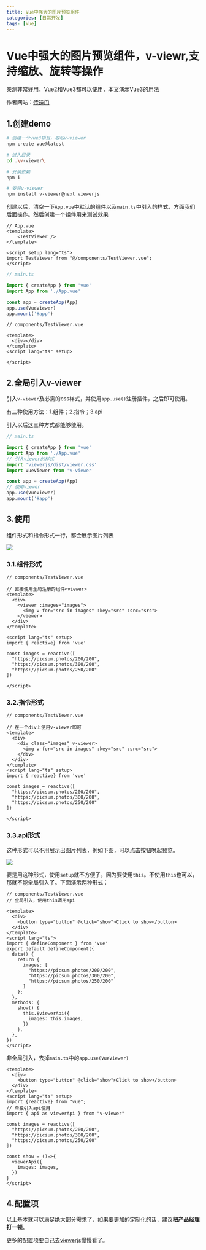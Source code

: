 ```yaml
---
title: Vue中强大的图片预览组件
categories: [日常开发]
tags: [Vue]
---
```



# Vue中强大的图片预览组件，v-viewr,支持缩放、旋转等操作

亲测非常好用，Vue2和Vue3都可以使用，本文演示Vue3的用法

作者网站：[传送门](https://mirari.cc/posts/vue3-viewer)



## 1.创建demo

```bash
# 创建一个vue3项目，取名v-viewer
npm create vue@latest

# 进入目录
cd .\v-viewer\

# 安装依赖
npm i

# 安装v-viewer
npm install v-viewer@next viewerjs
```

创建以后，清空一下`App.vue`中默认的组件以及`main.ts`中引入的样式，方面我们后面操作。然后创建一个组件用来测试效果
```vue
// App.vue
<template>
    <TestViewer />
</template>

<script setup lang="ts">
import TestViewer from "@/components/TestViewer.vue";
</script>
```

```ts
// main.ts

import { createApp } from 'vue'
import App from './App.vue'

const app = createApp(App)
app.use(VueViewer)
app.mount('#app')
```

```vue
// components/TestViewer.vue

<template>
  <div></div>
</template>
<script lang="ts" setup>

</script>
```



## 2.全局引入v-viewer

引入`v-viewer`及必需的css样式，并使用`app.use()`注册插件，之后即可使用。

有三种使用方法：1.组件；2.指令；3.api

引入以后这三种方式都能够使用。

```ts
// main.ts

import { createApp } from 'vue'
import App from './App.vue'
// 引入viewer的样式
import 'viewerjs/dist/viewer.css'
import VueViewer from 'v-viewer'

const app = createApp(App)
// 使用viewer
app.use(VueViewer)
app.mount('#app')
```



## 3.使用

组件形式和指令形式一行，都会展示图片列表

![](https://image.xukucha.cn/blog/20250408163059.png)

### 3.1.组件形式

```vue
// components/TestViewer.vue

// 直接使用全局注册的组件<viewer>
<template>
  <div>
    <viewer :images="images">
      <img v-for="src in images" :key="src" :src="src">
    </viewer>
  </div>
</template>

<script lang="ts" setup>
import { reactive} from 'vue'

const images = reactive([
  "https://picsum.photos/200/200",
  "https://picsum.photos/300/200",
  "https://picsum.photos/250/200"
])

</script>
```



### 3.2.指令形式

```vue
// components/TestViewer.vue

// 在一个div上使用v-viewer即可
<template>
  <div>
    <div class="images" v-viewer>
      <img v-for="src in images" :key="src" :src="src">
    </div>
  </div>
</template>
<script lang="ts" setup>
import { reactive} from 'vue'

const images = reactive([
  "https://picsum.photos/200/200",
  "https://picsum.photos/300/200",
  "https://picsum.photos/250/200"
])

</script>
```



### 3.3.api形式

这种形式可以不用展示出图片列表，例如下图，可以点击按钮唤起预览。

![](https://image.xukucha.cn/blog/20250408162739.png)

要是用这种形式，使用`setup`就不方便了，因为要使用`this`。不使用`this`也可以，那就不能全局引入了。下面演示两种形式：

```vue
// components/TestViewer.vue
// 全局引入，使用this调用api

<template>
  <div>
    <button type="button" @click="show">Click to show</button>
  </div>
</template>
<script lang="ts">
import { defineComponent } from 'vue'
export default defineComponent({
  data() {
    return {
      images: [
        "https://picsum.photos/200/200",
        "https://picsum.photos/300/200",
        "https://picsum.photos/250/200"
      ]
    };
  },
  methods: {
    show() {
      this.$viewerApi({
        images: this.images,
      })
    },
  },
})
</script>

```

非全局引入，去掉`main.ts`中的`app.use(VueViewer)`

```vue
<template>
  <div>
    <button type="button" @click="show">Click to show</button>
  </div>
</template>
<script lang="ts" setup>
import {reactive} from "vue";
// 单独引入api使用
import { api as viewerApi } from "v-viewer"

const images = reactive([
  "https://picsum.photos/200/200",
  "https://picsum.photos/300/200",
  "https://picsum.photos/250/200"
])

const show = ()=>{
  viewerApi({
    images: images,
  })
}
</script>

```





## 4.配置项

以上基本就可以满足绝大部分需求了，如果要更加的定制化的话，建议**把产品经理打一顿**。

更多的配置项要自己去[viewerjs](https://github.com/fengyuanchen/viewerjs)慢慢看了。
